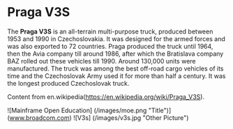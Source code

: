 # Praga V3S

The **Praga V3S** is an all-terrain multi-purpose truck, produced between 1953 and 1990 in Czechoslovakia. It was designed for the armed forces and was also exported to 72 countries. Praga produced the truck until 1964, then the Avia company till around 1986, after which the Bratislava company BAZ rolled out these vehicles till 1990. Around 130,000 units were manufactured. The truck was among the best off-road cargo vehicles of its time and the Czechoslovak Army used it for more than half a century. It was the longest produced Czechoslovak truck.

Content from en.wikipedia(https://en.wikipedia.org/wiki/Praga_V3S).

![Mainframe Open Education] (/images/moe.png "Title")] (www.broadcom.com)
![V3s] (/images/v3s.jpg "Other Picture")